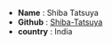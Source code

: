 - **Name** : Shiba Tatsuya
- **Github** : [Shiba-Tatsuya](https://github.com/Shiba-Tatsuya)
- **country** : India
